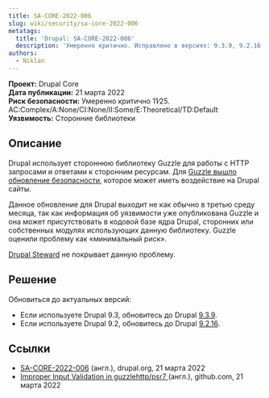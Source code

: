 ```yaml
---
title: SA-CORE-2022-006
slug: wiki/security/sa-core-2022-006
metatags:
  title: 'Drupal: SA-CORE-2022-006'
  description: 'Умеренно критично. Исправлено в версиях: 9.3.9, 9.2.16.'
authors:
  - Niklan
---
```


**Проект:** Drupal Core\
**Дата публикации:** 21 марта 2022\
**Риск безопасности:** Умеренно критично 11∕25. AC:Complex/A:None/CI:None/II:Some/E:Theoretical/TD:Default\
**Уязвимость:** Сторонние библиотеки

## Описание

Drupal использует стороннюю библиотеку Guzzle для работы с HTTP запросами и ответами к сторонним ресурсам. Для [Guzzle вышло обновление безопасности](https://github.com/guzzle/psr7/security/advisories/GHSA-q7rv-6hp3-vh96), которое может иметь воздействие на Drupal сайты.

Данное обновление для Drupal выходит не как обычно в третью среду месяца, так как информация об уязвимости уже опубликована Guzzle и она может присутствовать в кодовой базе ядра Drupal, сторонних или собственных модулях использующих данную библиотеку. Guzzle оценили проблему как «минимальный риск».

[Drupal Steward](https://www.drupal.org/steward) не покрывает данную проблему.

## Решение

Обновиться до актуальных версий:

- Если используете Drupal 9.3, обновитесь до Drupal [9.3.9](../../../releases/9/9.3.x/9.3.9/index.md).
- Если используете Drupal 9.2, обновитесь до Drupal [9.2.16](../../../releases/9/9.2.x/9.2.16/index.md).

## Ссылки

- [SA-CORE-2022-006](https://www.drupal.org/SA-CORE-2022-006) (англ.), drupal.org, 21 марта 2022
- [Improper Input Validation in guzzlehttp/psr7 ](https://github.com/guzzle/psr7/security/advisories/GHSA-q7rv-6hp3-vh96) (англ.), github.com, 21 марта 2022